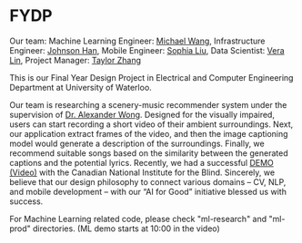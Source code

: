 # FYDP

Our team:
Machine Learning Engineer: [Michael Wang](https://www.linkedin.com/in/michael-yuanxin-wang/), 
Infrastructure Engineer: [Johnson Han](https://www.linkedin.com/in/x65han/), 
Mobile Engineer: [Sophia Liu](https://www.linkedin.com/in/sophia-xizi-liu/), 
Data Scientist: [Vera Lin](https://www.linkedin.com/in/y276lin/), 
Project Manager: [Taylor Zhang](https://www.linkedin.com/in/xingzhi-taylor-zhang-737401151/)



This is our Final Year Design Project in Electrical and Computer Engineering Department at University of Waterloo.

Our team is researching a scenery-music recommender system under the supervision of [Dr. Alexander Wong](https://www.eng.uwaterloo.ca/~a28wong/). Designed for the visually impaired, users can start recording a short video of their ambient surroundings. Next, our application extract frames of the video, and then the image captioning model would generate a description of the surroundings. Finally, we recommend suitable songs based on the similarity between the generated captions and the potential lyrics. Recently, we had a successful [DEMO (Video)](https://u.nu/demo-cnib) with the Canadian National Institute for the Blind. Sincerely, we believe that our design philosophy to connect various domains – CV, NLP, and mobile development – with our “AI for Good” initiative blessed us with success.

For Machine Learning related code, please check "ml-research" and "ml-prod" directories. (ML demo starts at 10:00 in the video)
